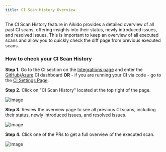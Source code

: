 ```yaml
---
title: CI Scan History Overview
---
```



The CI Scan History feature in Aikido provides a detailed overview of all past CI scans, offering insights into their status, newly introduced issues, and resolved issues. This is important to keep an overview of all executed scans and allow you to quickly check the diff page from previous executed scans.

### How to check your CI Scan History

**Step 1.** Go to the CI section on the [Integrations page](https://app.aikido.dev/settings/integrations) and enter the [GitHub](https://app.aikido.dev/settings/integrations/github/checks)/[Azure](https://app.aikido.dev/settings/integrations/azure-devops/checks) CI dashboard **OR** - if you are running your CI via code - go to the [CI Settings Page](https://app.aikido.dev/settings/integrations/continuous-integration).

**Step 2.** Click on "CI Scan History" located at the top right of the page.

![Image](https://ucarecdn.com/65a20f5b-7a38-455b-b76c-6b4b34b37c04/)

**Step 3.** Review the overview page to see all previous CI scans, including their status, newly introduced issues, and resolved issues.

![Image](https://ucarecdn.com/8753a53f-765d-4154-a02d-67cdd9eaaa12/)

**Step 4.** Click one of the PRs to get a full overview of the executed scan.

![Image](https://ucarecdn.com/85f48f63-1982-45f4-90ce-d74c5b1d88d1/)